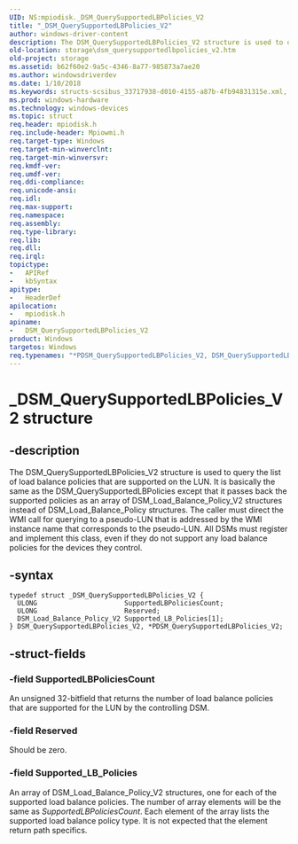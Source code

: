 ```yaml
---
UID: NS:mpiodisk._DSM_QuerySupportedLBPolicies_V2
title: "_DSM_QuerySupportedLBPolicies_V2"
author: windows-driver-content
description: The DSM_QuerySupportedLBPolicies_V2 structure is used to query the list of load balance policies that are supported on the LUN.
old-location: storage\dsm_querysupportedlbpolicies_v2.htm
old-project: storage
ms.assetid: b62f60e2-9a5c-4346-8a77-985873a7ae20
ms.author: windowsdriverdev
ms.date: 1/10/2018
ms.keywords: structs-scsibus_33717938-d010-4155-a87b-4fb94831315e.xml, PDSM_QuerySupportedLBPolicies_V2 structure pointer [Storage Devices], DSM_QuerySupportedLBPolicies_V2 structure [Storage Devices], storage.dsm_querysupportedlbpolicies_v2, _DSM_QuerySupportedLBPolicies_V2, mpiodisk/DSM_QuerySupportedLBPolicies_V2, PDSM_QuerySupportedLBPolicies_V2, DSM_QuerySupportedLBPolicies_V2, *PDSM_QuerySupportedLBPolicies_V2, mpiodisk/PDSM_QuerySupportedLBPolicies_V2
ms.prod: windows-hardware
ms.technology: windows-devices
ms.topic: struct
req.header: mpiodisk.h
req.include-header: Mpiowmi.h
req.target-type: Windows
req.target-min-winverclnt: 
req.target-min-winversvr: 
req.kmdf-ver: 
req.umdf-ver: 
req.ddi-compliance: 
req.unicode-ansi: 
req.idl: 
req.max-support: 
req.namespace: 
req.assembly: 
req.type-library: 
req.lib: 
req.dll: 
req.irql: 
topictype:
-	APIRef
-	kbSyntax
apitype:
-	HeaderDef
apilocation:
-	mpiodisk.h
apiname:
-	DSM_QuerySupportedLBPolicies_V2
product: Windows
targetos: Windows
req.typenames: "*PDSM_QuerySupportedLBPolicies_V2, DSM_QuerySupportedLBPolicies_V2"
---
```


# _DSM_QuerySupportedLBPolicies_V2 structure


## -description


The DSM_QuerySupportedLBPolicies_V2 structure is used to query the list of load balance policies that are supported on the LUN. It is basically the same as the DSM_QuerySupportedLBPolicies except that it passes back the supported policies as an array of DSM_Load_Balance_Policy_V2 structures instead of DSM_Load_Balance_Policy structures. The caller must direct the WMI call for querying to a pseudo-LUN that is addressed by the WMI instance name that corresponds to the pseudo-LUN. All DSMs must register and implement this class, even if they do not support any load balance policies for the devices they control.


## -syntax


````
typedef struct _DSM_QuerySupportedLBPolicies_V2 {
  ULONG                      SupportedLBPoliciesCount;
  ULONG                      Reserved;
  DSM_Load_Balance_Policy_V2 Supported_LB_Policies[1];
} DSM_QuerySupportedLBPolicies_V2, *PDSM_QuerySupportedLBPolicies_V2;
````


## -struct-fields




### -field SupportedLBPoliciesCount

An unsigned 32-bitfield that returns the number of load balance policies that are supported for the LUN by the controlling DSM.


### -field Reserved

Should be zero.


### -field Supported_LB_Policies

An array of DSM_Load_Balance_Policy_V2 structures, one for each of the supported load balance policies. The number of array elements will be the same as <i>SupportedLBPoliciesCount</i>. Each element of the array lists the supported load balance policy type. It is not expected that the element return path specifics.

